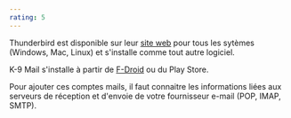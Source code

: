 ```yaml
---
rating: 5
---
```

Thunderbird est disponible sur leur [site web](https://www.thunderbird.net/en-US/thunderbird/all/#F) pour tous les sytèmes (Windows, Mac, Linux) et s'installe comme tout autre logiciel. 

K-9 Mail s'installe à partir de [F-Droid](https://f-droid.org/packages/com.fsck.k9/) ou du Play Store.

Pour ajouter ces comptes mails, il faut connaitre les informations liées aux serveurs de réception et d'envoie de votre fournisseur e-mail (POP, IMAP, SMTP).